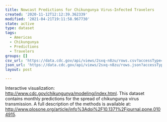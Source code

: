 ```yaml
---
title: Nowcast Predictions for Chikungunya Virus-Infected Travelers
created: '2020-11-12T12:12:39.362339'
modified: '2021-04-21T19:11:58.967730'
state: active
type: dataset
tags:
  - Americas
  - Chikungunya
  - Predictions
  - Travelers
groups: []
csv_url: 'https://data.cdc.gov/api/views/2sxq-n8zu/rows.csv?accessType=DOWNLOAD'
json_url: 'https://data.cdc.gov/api/views/2sxq-n8zu/rows.json?accessType=DOWNLOAD'
layout: post

---
```

Interactive visualization: http://www.cdc.gov/chikungunya/modeling/index.html. This dataset contains monthly predictions for the spread of chikungunya virus transmission. A full description of the methods is available at: http://www.plosone.org/article/info%3Adoi%2F10.1371%2Fjournal.pone.0104915.
